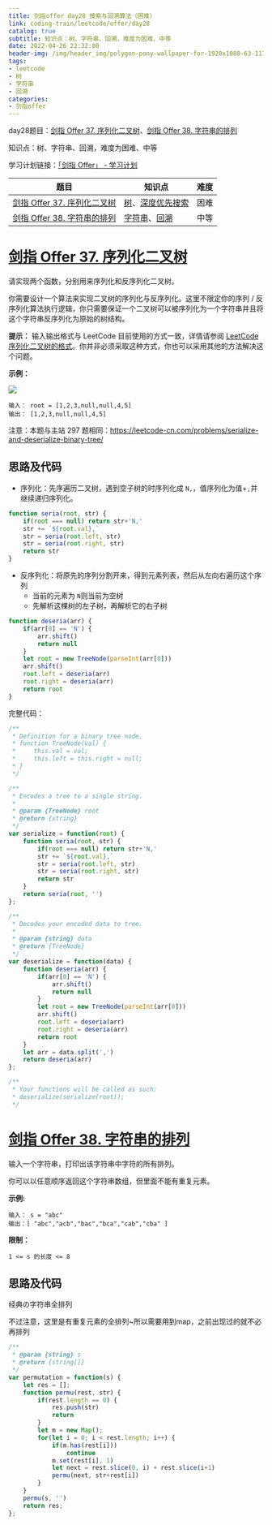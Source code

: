 ```yaml
---
title: 剑指offer day28 搜索与回溯算法（困难）
link: coding-train/leetcode/offer/day28
catalog: true
subtitle: 知识点：树、字符串、回溯，难度为困难、中等
date: 2022-04-26 22:32:00
header-img: /img/header_img/polygon-pony-wallpaper-for-1920x1080-63-1175.jpg
tags:
- leetcode
- 树
- 字符串
- 回溯
categories:
- 剑指offer
---
```


day28题目：[剑指 Offer 37. 序列化二叉树](https://leetcode-cn.com/problems/xu-lie-hua-er-cha-shu-lcof/)、[剑指 Offer 38. 字符串的排列](https://leetcode-cn.com/problems/zi-fu-chuan-de-pai-lie-lcof/)

知识点：树、字符串、回溯，难度为困难、中等

学习计划链接：[「剑指 Offer」 - 学习计划](https://leetcode-cn.com/study-plan/lcof/?progress=7jn70jr)

| 题目 | 知识点 | 难度 |
| --- | ---- | ---- |
| [剑指 Offer 37. 序列化二叉树](https://leetcode-cn.com/problems/xu-lie-hua-er-cha-shu-lcof/) | [树](https://leetcode-cn.com/tag/tree)、[深度优先搜索](https://leetcode-cn.com/tag/depth-first-search) | 困难 |
| [剑指 Offer 38. 字符串的排列](https://leetcode-cn.com/problems/zi-fu-chuan-de-pai-lie-lcof/) | [字符串](https://leetcode-cn.com/tag/string)、[回溯](https://leetcode-cn.com/tag/backtracking) | 中等 |

# [剑指 Offer 37. 序列化二叉树](https://leetcode-cn.com/problems/xu-lie-hua-er-cha-shu-lcof/)

请实现两个函数，分别用来序列化和反序列化二叉树。

你需要设计一个算法来实现二叉树的序列化与反序列化。这里不限定你的序列 / 反序列化算法执行逻辑，你只需要保证一个二叉树可以被序列化为一个字符串并且将这个字符串反序列化为原始的树结构。

**提示：** 输入输出格式与 LeetCode 目前使用的方式一致，详情请参阅 [LeetCode 序列化二叉树的格式](https://support.leetcode-cn.com/hc/kb/article/1194353/)。你并非必须采取这种方式，你也可以采用其他的方法解决这个问题。

**示例：**

![](https://p3-juejin.byteimg.com/tos-cn-i-k3u1fbpfcp/70a2e7018db1416dab0c4907d0e73893~tplv-k3u1fbpfcp-zoom-1.image)

```
输入： root = [1,2,3,null,null,4,5]
输出： [1,2,3,null,null,4,5]
```

注意：本题与主站 297 题相同：<https://leetcode-cn.com/problems/serialize-and-deserialize-binary-tree/>


## 思路及代码
- 序列化：先序遍历二叉树，遇到空子树的时序列化成 `N,`，值序列化为值+`,`并继续递归序列化。

```javascript
function seria(root, str) {
    if(root === null) return str+'N,'
    str += `${root.val},`
    str = seria(root.left, str)
    str = seria(root.right, str)
    return str
}
```

- 反序列化：将原先的序列分割开来，得到元素列表，然后从左向右遍历这个序列
    - 当前的元素为 `N`则当前为空树
    - 先解析这棵树的左子树，再解析它的右子树

```javascript
function deseria(arr) {
    if(arr[0] == 'N') {
        arr.shift()
        return null
    }
    let root = new TreeNode(parseInt(arr[0]))
    arr.shift()
    root.left = deseria(arr)
    root.right = deseria(arr)
    return root 
}
```

完整代码：

```javascript
/**
 * Definition for a binary tree node.
 * function TreeNode(val) {
 *     this.val = val;
 *     this.left = this.right = null;
 * }
 */

/**
 * Encodes a tree to a single string.
 *
 * @param {TreeNode} root
 * @return {string}
 */
var serialize = function(root) {
    function seria(root, str) {
        if(root === null) return str+'N,'
        str += `${root.val},`
        str = seria(root.left, str)
        str = seria(root.right, str)
        return str
    }
    return seria(root, '')
};

/**
 * Decodes your encoded data to tree.
 *
 * @param {string} data
 * @return {TreeNode}
 */
var deserialize = function(data) {
    function deseria(arr) {
        if(arr[0] == 'N') {
            arr.shift()
            return null
        }
        let root = new TreeNode(parseInt(arr[0]))
        arr.shift()
        root.left = deseria(arr)
        root.right = deseria(arr)
        return root 
    }
    let arr = data.split(',')
    return deseria(arr)
};

/**
 * Your functions will be called as such:
 * deserialize(serialize(root));
 */
```

# [剑指 Offer 38. 字符串的排列](https://leetcode-cn.com/problems/zi-fu-chuan-de-pai-lie-lcof/)

输入一个字符串，打印出该字符串中字符的所有排列。

你可以以任意顺序返回这个字符串数组，但里面不能有重复元素。

**示例:**

```
输入： s = "abc"
输出：[ "abc","acb","bac","bca","cab","cba" ]
```

**限制：**

`1 <= s 的长度 <= 8`

## 思路及代码
经典の字符串全排列

不过注意，这里是有重复元素的全排列~所以需要用到map，之前出现过的就不必再排列

```javascript
/**
 * @param {string} s
 * @return {string[]}
 */
var permutation = function(s) {
    let res = [];
    function permu(rest, str) {
        if(rest.length == 0) {
            res.push(str)
            return
        }
        let m = new Map();
        for(let i = 0; i < rest.length; i++) {
            if(m.has(rest[i]))
                continue
            m.set(rest[i], 1)
            let next = rest.slice(0, i) + rest.slice(i+1)
            permu(next, str+rest[i])
        }
    }
    permu(s, '')
    return res;
};
```
